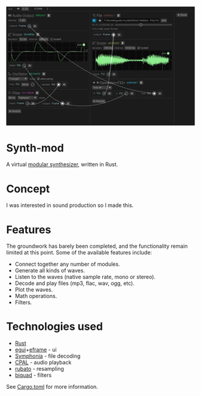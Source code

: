 ![screenshot](screenshot.png)
# Synth-mod
A virtual [modular synthesizer](https://en.wikipedia.org/wiki/Modular_synthesizer), written in Rust.

# Concept
I was interested in sound production so I made this.

# Features
The groundwork has barely been completed, and the functionality remain limited at this point. Some of the available features include:
- Connect together any number of modules.
- Generate all kinds of waves.
- Listen to the waves (native sample rate, mono or stereo).
- Decode and play files (mp3, flac, wav, ogg, etc).
- Plot the waves.
- Math operations.
- Filters.

# Technologies used
- [Rust](https://www.rust-lang.org)
- [egui](https://www.egui.rs)+[eframe](https://github.com/emilk/egui/tree/master/crates/eframe) - ui
- [Symphonia](https://github.com/pdeljanov/Symphonia) - file decoding
- [CPAL](https://github.com/rustaudio/cpal) - audio playback
- [rubato](https://github.com/HEnquist/rubato) - resampling
- [biquad](https://github.com/korken89/biquad-rs) - filters

See [Cargo.toml](Cargo.toml) for more information.

